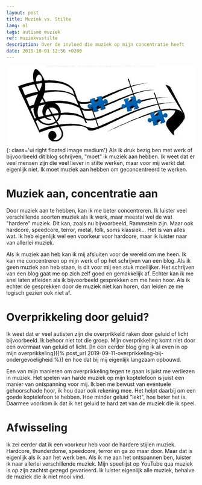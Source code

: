 ```yaml
---
layout: post
title: Muziek vs. Stilte
lang: nl
tags: autisme muziek
ref: muziekvsstilte
description: Over de invloed die muziek op mijn concentratie heeft
date: 2019-10-01 12:56 +0200
---
```

![Muziek noten](/assets/img/music.jpg){: class='ui right floated image medium'}
Als ik druk bezig ben met werk of bijvoorbeeld dit blog schrijven, "moet" ik muziek aan hebben. Ik weet dat er veel mensen zijn die veel liever in stilte werken, maar voor mij werkt dat eigenlijk niet. Ik moet muziek aan hebben om geconcentreerd te werken.

# Muziek aan, concentratie aan

Door muziek aan te hebben, kan ik me beter concentreren. Ik luister veel verschillende soorten muziek als ik werk, maar meestal wel de wat "hardere" muziek. Dit kan, zoals nu bijvoorbeeld, Rammstein zijn. Maar ook hardcore, speedcore, terror, metal, folk, soms klassiek... Het is van alles wat. Ik heb eigenlijk wel een voorkeur voor hardcore, maar ik luister naar van allerlei muziek.

Als ik muziek aan heb kan ik mij afsluiten voor de wereld om me heen. Ik kan me concentreren op mijn werk of op het schrijven van een blog. Als ik geen muziek aan heb staan, is dit voor mij een stuk moeilijker. Het schrijven van een blog gaat me op zich zelf goed en gemakkelijk af. Echter kan ik me snel laten afleiden als ik bijvoorbeeld gesprekken om me heen hoor. Als ik echter de gesprekken door de muziek niet kan horen, dan leiden ze me logisch gezien ook niet af.

# Overprikkeling door geluid?

Ik weet dat er veel autisten zijn die overprikkeld raken door geluid of licht bijvoorbeeld. Ik behoor niet tot die groep. Mijn overprikkeling komt niet door een overmaat van geluid of licht. [In een eerder blog ging ik al even in op mijn overprikkeling]({% post_url 2019-09-11-overprikkeling-bij-ondergevoeligheid %}) en hoe dat bij mij eigenlijk langzaam opbouwd.

Een van mijn manieren om overprikkeling tegen te gaan is juist me verliezen in muziek. Het spelen van harde muziek op mijn koptelefoon is juist een manier van ontspanning voor mij. Ik ben me bewust van eventuele gehoorschade hoor, ik hou daar ook rekening mee. Het helpt daarbij om een goede koptelefoon te hebben. Hoe minder geluid "lekt", hoe beter het is. Daarmee voorkom ik dat ik het geluid te hard zet van de muziek die ik speel.

# Afwisseling

Ik zei eerder dat ik een voorkeur heb voor de hardere stijlen muziek. Hardcore, thunderdome, speedcore, terror en ga zo maar door. Maar dat is eigenlijk als ik aan het werk ben. Als ik me aan het ontspannen ben, luister ik naar allerlei verschillende muziek. Mijn speellijst op YouTube qua muziek is op zijn zachtst gezegd gevarieerd. Ik luister eigenlijk alle muziek, behalve de muziek die ik niet mooi vind.
